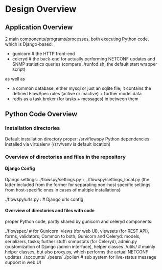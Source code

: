 
# Design Overview

## Application Overview

2 main components/programs/processes, both executing Python code, which is Django-based:

- gunicorn # the HTTP front-end 
- celeryd  # the back-end for actually performing NETCONF updates and SNMP statistics queries
(compare ./runfod.sh, the default start wrapper script)

as well as 

- a common database, either mysql or just an sqlite file; it contains the defined FlowSpec rules (active or inactive) + further model data
- redis as a task broker (for tasks + messages)
in between them

## Python Code Overview

### Installation directories

Default installation directory proper: /srv/flowspy
Python dependencies installed via virtualenv (/srv/venv is default location)

### Overview of directories and files in the repository 

#### Django Config

Django settings: ./flowspy/settings.py + ./flowspy/settings_local.py (the latter included from the former for separating non-host specific settings from host-specific ones in cases of multiple installations)

./flowspy/urls.py : # Django urls config

#### Overview of directories and files with code

proper Python code, partly shared by gunicorn and celeryd components:

./flowspec/ # for Gunicorn: views (for web UI), viewsets (for REST API), forms, validators; Common to both, Gunicorn and Celeryd: models, serializers, tasks; further stuff: snmpstats (for Celeryd), admin.py (customization of Django /admin interface), helper classes
./utils/    # mainly helper classes, but also proxy.py, which performs the actual NETCONF updates
./accounts/ 
./peers/
./poller/ # sub system for live-status message support in web UI




